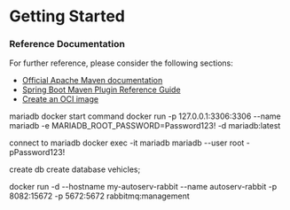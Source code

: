 # Getting Started

### Reference Documentation
For further reference, please consider the following sections:

* [Official Apache Maven documentation](https://maven.apache.org/guides/index.html)
* [Spring Boot Maven Plugin Reference Guide](https://docs.spring.io/spring-boot/docs/2.7.3/maven-plugin/reference/html/)
* [Create an OCI image](https://docs.spring.io/spring-boot/docs/2.7.3/maven-plugin/reference/html/#build-image)

mariadb docker start command
docker run -p 127.0.0.1:3306:3306  --name mariadb -e MARIADB_ROOT_PASSWORD=Password123! -d mariadb:latest

connect to mariadb
docker exec -it mariadb mariadb --user root -pPassword123!

create db
create database vehicles;

docker run -d --hostname my-autoserv-rabbit --name autoserv-rabbit -p 8082:15672 -p 5672:5672 rabbitmq:management



